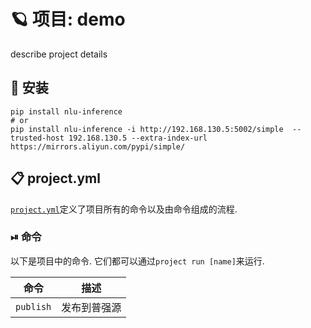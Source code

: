 <!-- PROJECT: AUTO-GENERATED DOCS START (do not remove) -->

# 🪐 项目: demo

describe project details

## 🚀 安装
```
pip install nlu-inference
# or
pip install nlu-inference -i http://192.168.130.5:5002/simple  --trusted-host 192.168.130.5 --extra-index-url https://mirrors.aliyun.com/pypi/simple/
```

## 📋 project.yml

[`project.yml`](project.yml)定义了项目所有的命令以及由命令组成的流程. 

### ⏯ 命令

以下是项目中的命令. 它们都可以通过`project run [name]`来运行.

| 命令 | 描述 |
| --- | --- |
| `publish` | 发布到普强源 |

<!-- PROJECT: AUTO-GENERATED DOCS END (do not remove) -->